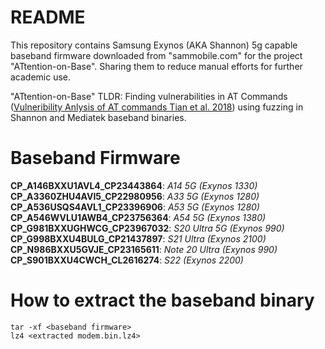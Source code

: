 # README
This repository contains Samsung Exynos (AKA Shannon) 5g capable baseband firmware downloaded from "sammobile.com" for the project "ATtention-on-Base". Sharing them to reduce manual efforts for further academic use.

"ATtention-on-Base" TLDR: Finding vulnerabilities in AT Commands ([Vulneribility Anlysis of AT commands Tian et al. 2018](https://www.semanticscholar.org/paper/ATtention-Spanned%3A-Comprehensive-Vulnerability-of-Tian-Hernandez/9b3565ec984c01d9fdd2e682037d89a41e47e3d3)) using fuzzing in Shannon and Mediatek baseband binaries.

# Baseband Firmware
**CP_A146BXXU1AVL4_CP23443864**: *A14 5G (Exynos 1330)*  
**CP_A3360ZHU4AVI5_CP22980956**: *A33 5G (Exynos 1280)*  
**CP_A536USQS4AVL1_CP23396906**: *A53 5G (Exynos 1280)*  
**CP_A546WVLU1AWB4_CP23756364**: *A54 5G (Exynos 1380)*  
**CP_G981BXXUGHWCG_CP23967032**: *S20 Ultra 5G (Exynos 990)*  
**CP_G998BXXU4BULG_CP21437897**: *S21 Ultra (Exynos 2100)*  
**CP_N986BXXU5GVJE_CP23165611**: *Note 20 Ultra (Exynos 990)*  
**CP_S901BXXU4CWCH_CL2616274**: *S22 (Exynos 2200)*  

# How to extract the baseband binary
```
tar -xf <baseband firmware>
lz4 <extracted modem.bin.lz4>
```
